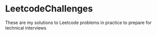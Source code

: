 # LeetcodeChallenges
These are my solutions to Leetcode problems in practice to prepare for technical interviews
